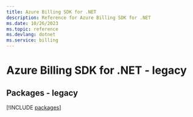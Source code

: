```yaml
---
title: Azure Billing SDK for .NET
description: Reference for Azure Billing SDK for .NET
ms.date: 10/26/2023
ms.topic: reference
ms.devlang: dotnet
ms.service: billing
---
```

# Azure Billing SDK for .NET - legacy
## Packages - legacy
[!INCLUDE [packages](billing-index.md)]